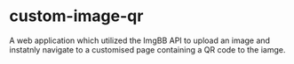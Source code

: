 # custom-image-qr
A web application which utilized the ImgBB API to upload an image and instatnly navigate to a customised page containing a QR code to the iamge.
